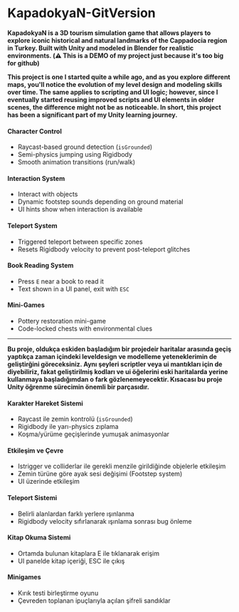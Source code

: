 # KapadokyaN-GitVersion

**KapadokyaN is a 3D tourism simulation game that allows players to explore iconic historical and natural landmarks of the Cappadocia region in Turkey. Built with Unity and modeled in Blender for realistic environments. (⚠️ This is a DEMO of my project  just because it's too big for github)**

**This project is one I started quite a while ago, and as you explore different maps, you'll notice the evolution of my level design and modeling skills over time. The same applies to scripting and UI logic; however, since I eventually started reusing improved scripts and UI elements in older scenes, the difference might not be as noticeable. In short, this project has been a significant part of my Unity learning journey.**


#### Character Control
- Raycast-based ground detection (`isGrounded`)
- Semi-physics jumping using Rigidbody
- Smooth animation transitions (run/walk)

#### Interaction System
- Interact with objects 
- Dynamic footstep sounds depending on ground material
- UI hints show when interaction is available

#### Teleport System
- Triggered teleport between specific zones
- Resets Rigidbody velocity to prevent post-teleport glitches

#### Book Reading System
- Press `E` near a book to read it
- Text shown in a UI panel, exit with `ESC`

#### Mini-Games
- Pottery restoration mini-game
- Code-locked chests with environmental clues

 
--------------------------------------------------------------------------------
**Bu proje, oldukça eskiden başladığım bir projedeir haritalar arasında geçiş yaptıkça zaman içindeki leveldesign ve modelleme yeteneklerimin de geliştirğini göreceksiniz. Aynı şeyleri scriptler veya ui mantıkları için de diyebiliriz, fakat geliştirilmiş kodları ve ui öğelerini eski haritalarda yerine kullanmaya başladığımdan o fark gözlenemeyecektir. Kısacası bu proje Unity öğrenme sürecimin önemli bir parçasıdır.**  


#### Karakter Hareket Sistemi
- Raycast ile zemin kontrolü (`isGrounded`)
- Rigidbody ile yarı-physics zıplama
- Koşma/yürüme geçişlerinde yumuşak animasyonlar

#### Etkileşim ve Çevre
- Istrigger ve colliderlar ile gerekli menzile girildiğinde objelerle etkileşim
- Zemin türüne göre ayak sesi değişimi (Footstep system)
- UI üzerinde etkileşim

#### Teleport Sistemi
- Belirli alanlardan farklı yerlere ışınlanma
- Rigidbody velocity sıfırlanarak ışınlama sonrası bug önleme

#### Kitap Okuma Sistemi
- Ortamda bulunan kitaplara E ile tıklanarak erişim
- UI panelde kitap içeriği, ESC ile çıkış

#### Minigames
- Kırık testi birleştirme oyunu
- Çevreden toplanan ipuçlarıyla açılan şifreli sandıklar




